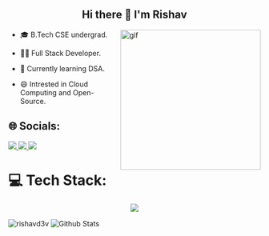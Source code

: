 <h2 align="center">Hi there 👋 I'm Rishav</h2> 

<img align="right" alt="gif" width="280" src="https://media2.giphy.com/media/f3iwJFOVOwuy7K6FFw/giphy.gif?cid=ecf05e472kvyn8rq6elqunfokq1x259qkvrcilnyb5hlp3mc&ep=v1_gifs_related&rid=giphy.gif&ct=g">

- 🎓 B.Tech CSE undergrad.

- 👨‍💻 Full Stack Developer.

- 🌱 Currently learning DSA.
   
- 😄 Intrested in Cloud Computing and Open-Source.
  

  
## 🌐 Socials:
<a href="https://www.linkedin.com/in/rishav01" target="_blank"><img src="https://img.shields.io/badge/LinkedIn-0077B5?style=for-the-badge&logo=linkedin&logoColor=white">
</a>
<a href="mailto:rishavr.dev@gmail.com" target="_blank"><img src="https://img.shields.io/badge/Gmail-D14836?style=for-the-badge&logo=gmail&logoColor=white">
</a>
<a href="https://rishavd3v.hashnode.dev/" target="_blank"><img src="https://img.shields.io/badge/HashNode%20-grey?style=for-the-badge&logo=hashnode">
</a>

# 💻 Tech Stack:
<p align="center">
  <a href="https://skillicons.dev">
    <img src="https://skillicons.dev/icons?i=java,js,cpp,html,css,react,tailwind,nodejs,express,mongodb,mysql,postgres,postman,vscode,linux,git&perline=14" />
  </a>
</p>

<img align="center" src="https://github-readme-stats.vercel.app/api/top-langs?username=rishavd3v&show_icons=true&locale=en&layout=compact" alt="rishavd3v" />
<img align="center" src="https://github-readme-stats.vercel.app/api?username=rishavd3v&include_all_commits=true&count_private=true&show_icons=true&theme=light&line_height=27" alt="Github Stats"/>

